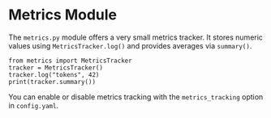 # Metrics Module

The `metrics.py` module offers a very small metrics tracker.
It stores numeric values using `MetricsTracker.log()` and provides averages via `summary()`.

```
from metrics import MetricsTracker
tracker = MetricsTracker()
tracker.log("tokens", 42)
print(tracker.summary())
```

You can enable or disable metrics tracking with the `metrics_tracking` option in `config.yaml`.
